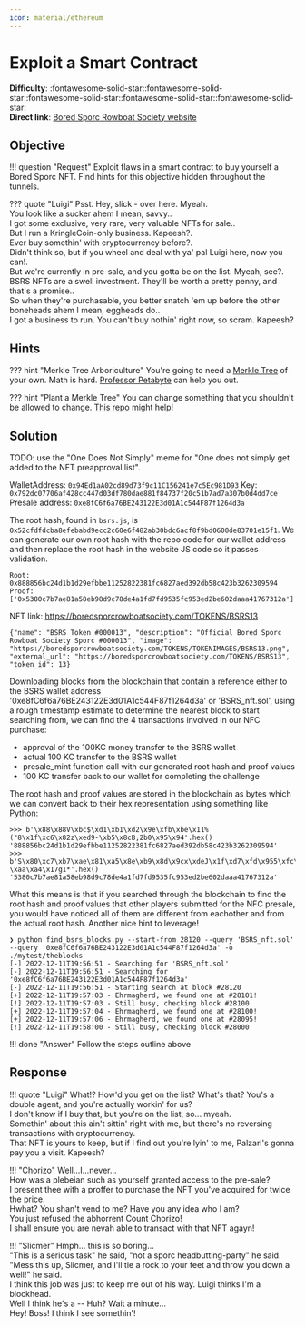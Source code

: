 ```yaml
---
icon: material/ethereum
---
```


# Exploit a Smart Contract

**Difficulty**: :fontawesome-solid-star::fontawesome-solid-star::fontawesome-solid-star::fontawesome-solid-star::fontawesome-solid-star:<br/>
**Direct link**: [Bored Sporc Rowboat Society website](https://boredsporcrowboatsociety.com/)


## Objective

!!! question "Request"
    Exploit flaws in a smart contract to buy yourself a Bored Sporc NFT. Find hints for this objective hidden throughout the tunnels.

??? quote "Luigi"
    Psst. Hey, slick - over here. Myeah.<br/>
    You look like a sucker ahem I mean, savvy..<br/>
    I got some exclusive, very rare, very valuable NFTs for sale..<br/>
    But I run a KringleCoin-only business. Kapeesh?.<br/>
    Ever buy somethin' with cryptocurrency before?.<br/>
    Didn't think so, but if you wheel and deal with ya' pal Luigi here, now you can!.<br/>
    But we're currently in pre-sale, and you gotta be on the list. Myeah, see?.<br/>
    BSRS NFTs are a swell investment. They'll be worth a pretty penny, and that's a promise..<br/>
    So when they're purchasable, you better snatch 'em up before the other boneheads ahem I mean, eggheads do..<br/>
    I got a business to run. You can't buy nothin' right now, so scram. Kapeesh?


## Hints

??? hint "Merkle Tree Arboriculture"
    You're going to need a [Merkle Tree](https://decentralizedthoughts.github.io/2020-12-22-what-is-a-merkle-tree/) of your own. Math is hard. [Professor Petabyte](https://youtu.be/Qt_RWBq63S8) can help you out.

??? hint "Plant a Merkle Tree"
    You can change something that you shouldn't be allowed to change. [This repo](https://github.com/QPetabyte/Merkle_Trees) might help!


## Solution

TODO: use the "One Does Not Simply" meme for "One does not simply get added to the NFT preapproval list".

WalletAddress: `0x94Ed1aA02cd89d73f9c11C156241e7c5Ec981D93`
Key: `0x792dc07706af428cc447d03df780dae881f84737f20c51b7ad7a307b0d4dd7ce`
Presale address: `0xe8fC6f6a76BE243122E3d01A1c544F87f1264d3a`

The root hash, found in `bsrs.js`, is `0x52cfdfdcba8efebabd9ecc2c60e6f482ab30bdc6acf8f9bd0600de83701e15f1`. We can generate our own root hash with the repo code for our wallet address and then replace the root hash in the website JS code so it passes validation.

```
Root: 0x888856bc24d1b1d29efbbe11252822381fc6827aed392db58c423b3262309594
Proof: ['0x5380c7b7ae81a58eb98d9c78de4a1fd7fd9535fc953ed2be602daaa41767312a']
```

NFT link: https://boredsporcrowboatsociety.com/TOKENS/BSRS13
```
{"name": "BSRS Token #000013", "description": "Official Bored Sporc Rowboat Society Sporc #000013", "image": "https://boredsporcrowboatsociety.com/TOKENS/TOKENIMAGES/BSRS13.png", "external_url": "https://boredsporcrowboatsociety.com/TOKENS/BSRS13", "token_id": 13}
```

Downloading blocks from the blockchain that contain a reference either to the BSRS wallet address '0xe8fC6f6a76BE243122E3d01A1c544F87f1264d3a' or 'BSRS_nft.sol', using a rough timestamp estimate to determine the nearest block to start searching from, we can find the 4 transactions involved in our NFC purchase:

- approval of the 100KC money transfer to the BSRS wallet
- actual 100 KC transfer to the BSRS wallet
- presale_mint function call with our generated root hash and proof values
- 100 KC transfer back to our wallet for completing the challenge

The root hash and proof values are stored in the blockchain as bytes which we can convert back to their hex representation using something like Python:

```
>>> b'\x88\x88V\xbc$\xd1\xb1\xd2\x9e\xfb\xbe\x11%("8\x1f\xc6\x82z\xed9-\xb5\x8cB;2b0\x95\x94'.hex()
'888856bc24d1b1d29efbbe11252822381fc6827aed392db58c423b3262309594'
>>> b'S\x80\xc7\xb7\xae\x81\xa5\x8e\xb9\x8d\x9cx\xdeJ\x1f\xd7\xfd\x955\xfc\x95>\xd2\xbe`-\xaa\xa4\x17g1*'.hex()
'5380c7b7ae81a58eb98d9c78de4a1fd7fd9535fc953ed2be602daaa41767312a'
```

What this means is that if you searched through the blockchain to find the root hash and proof values that other players submitted for the NFC presale, you would have noticed all of them are different from eachother and from the actual root hash. Another nice hint to leverage!

```shell
❯ python find_bsrs_blocks.py --start-from 28120 --query 'BSRS_nft.sol' --query '0xe8fC6f6a76BE243122E3d01A1c544F87f1264d3a' -o ./mytest/theblocks
[-] 2022-12-11T19:56:51 - Searching for 'BSRS_nft.sol'
[-] 2022-12-11T19:56:51 - Searching for '0xe8fC6f6a76BE243122E3d01A1c544F87f1264d3a'
[-] 2022-12-11T19:56:51 - Starting search at block #28120
[+] 2022-12-11T19:57:03 - Ehrmagherd, we found one at #28101!
[!] 2022-12-11T19:57:03 - Still busy, checking block #28100
[+] 2022-12-11T19:57:04 - Ehrmagherd, we found one at #28100!
[+] 2022-12-11T19:57:06 - Ehrmagherd, we found one at #28095!
[!] 2022-12-11T19:58:00 - Still busy, checking block #28000
```


!!! done "Answer"
    Follow the steps outline above


## Response

!!! quote "Luigi"
    What!? How'd you get on the list? What's that? You's a double agent, and you're actually workin' for us?<br/>
    I don't know if I buy that, but you're on the list, so... myeah.<br/>
    Somethin' about this ain't sittin' right with me, but there's no reversing transactions with cryptocurrency.<br/>
    That NFT is yours to keep, but if I find out you're lyin' to me, Palzari's gonna pay you a visit. Kapeesh?

!!! "Chorizo"
    Well...I...never...<br/>
    How was a plebeian such as yourself granted access to the pre-sale?<br/>
    I present thee with a proffer to purchase the NFT you've acquired for twice the price.<br/>
    Hwhat? You shan't vend to me? Have you any idea who I am?<br/>
    You just refused the abhorrent Count Chorizo!<br/>
    I shall ensure you are nevah able to transact with that NFT agayn!

!!! "Slicmer"
    Hmph... this is so boring...<br/>
    "This is a serious task" he said, "not a sporc headbutting-party" he said.<br/>
    "Mess this up, Slicmer, and I'll tie a rock to your feet and throw you down a well!" he said.<br/>
    I think this job was just to keep me out of his way. Luigi thinks I'm a blockhead.<br/>
    Well I think he's a -- Huh? Wait a minute...<br/>
    Hey! Boss! I think I see somethin'!
